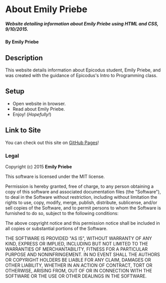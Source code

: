 # About Emily Priebe

##### Website detailing information about Emily Priebe using HTML and CSS, 9/10/2015.

#### By **Emily Priebe**

## Description

This website details information about Epicodus student, Emily Priebe, and was created with the guidance of Epicodus's Intro to Programming class.

## Setup

* Open website in browser.
* Read about Emily Priebe.
* Enjoy! (_Hopefully!_)

## Link to Site

You can check out this site on [GitHub Pages](http://emilypriebe.github.io/about_me/)!
### Legal

Copyright (c) 2015 **Emily Priebe**

This software is licensed under the MIT license.

Permission is hereby granted, free of charge, to any person obtaining a copy
of this software and associated documentation files (the "Software"), to deal
in the Software without restriction, including without limitation the rights
to use, copy, modify, merge, publish, distribute, sublicense, and/or sell
copies of the Software, and to permit persons to whom the Software is
furnished to do so, subject to the following conditions:

The above copyright notice and this permission notice shall be included in
all copies or substantial portions of the Software.

THE SOFTWARE IS PROVIDED "AS IS", WITHOUT WARRANTY OF ANY KIND, EXPRESS OR
IMPLIED, INCLUDING BUT NOT LIMITED TO THE WARRANTIES OF MERCHANTABILITY,
FITNESS FOR A PARTICULAR PURPOSE AND NONINFRINGEMENT. IN NO EVENT SHALL THE
AUTHORS OR COPYRIGHT HOLDERS BE LIABLE FOR ANY CLAIM, DAMAGES OR OTHER
LIABILITY, WHETHER IN AN ACTION OF CONTRACT, TORT OR OTHERWISE, ARISING FROM,
OUT OF OR IN CONNECTION WITH THE SOFTWARE OR THE USE OR OTHER DEALINGS IN
THE SOFTWARE.
